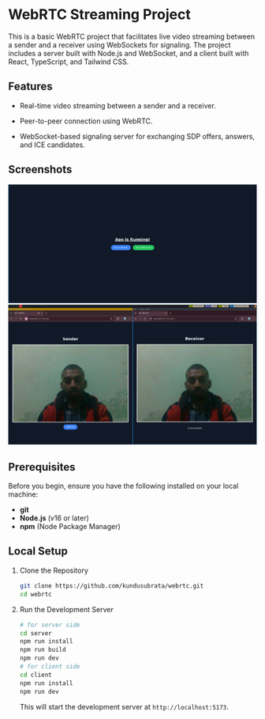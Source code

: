 # WebRTC Streaming Project
This is a basic WebRTC project that facilitates live video streaming between a sender and a receiver using WebSockets for signaling. The project includes a server built with Node.js and WebSocket, and a client built with React, TypeScript, and Tailwind CSS.

## Features

-   Real-time video streaming between a sender and a receiver.
    
-   Peer-to-peer connection using WebRTC.
    
-   WebSocket-based signaling server for exchanging SDP offers, answers, and ICE candidates.

## Screenshots

![Webrtc Homepage](./client/public/webrtc-home.png)
![Webrtc Streaming](./client/public/webrtc.png)

## Prerequisites

Before you begin, ensure you have the following installed on your local machine:

- **git** 
- **Node.js** (v16 or later) 
- **npm** (Node Package Manager)

## Local Setup

1. Clone the Repository

	```bash
	git clone https://github.com/kundusubrata/webrtc.git
	cd webrtc
	```
2. Run the Development Server
	```bash
	# for server side
	cd server
	npm run install 
	npm run build
	npm run dev
	# for client side
	cd client
	npm run install
	npm run dev
	```
	This will start the development server at `http://localhost:5173`.
